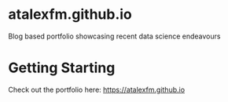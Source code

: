 # atalexfm.github.io
Blog based portfolio showcasing recent data science endeavours

# Getting Starting
Check out the portfolio here: https://atalexfm.github.io
